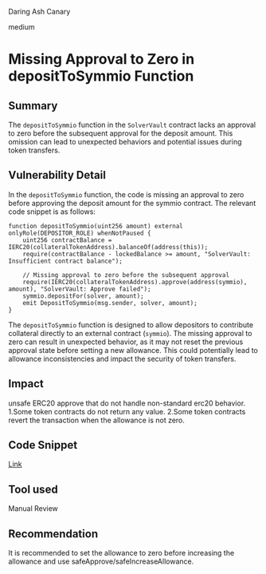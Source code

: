 Daring Ash Canary

medium

# Missing Approval to Zero in depositToSymmio Function

## Summary
The `depositToSymmio` function in the `SolverVault` contract lacks an approval to zero before the subsequent approval for the deposit amount. This omission can lead to unexpected behaviors and potential issues during token transfers.
## Vulnerability Detail
In the `depositToSymmio` function, the code is missing an approval to zero before approving the deposit amount for the symmio contract. The relevant code snippet is as follows:
```solidity
function depositToSymmio(uint256 amount) external onlyRole(DEPOSITOR_ROLE) whenNotPaused {
    uint256 contractBalance = IERC20(collateralTokenAddress).balanceOf(address(this));
    require(contractBalance - lockedBalance >= amount, "SolverVault: Insufficient contract balance");

    // Missing approval to zero before the subsequent approval
    require(IERC20(collateralTokenAddress).approve(address(symmio), amount), "SolverVault: Approve failed");
    symmio.depositFor(solver, amount);
    emit DepositToSymmio(msg.sender, solver, amount);
}
```
The `depositToSymmio` function is designed to allow depositors to contribute collateral directly to an external contract (`symmio`). The missing approval to zero can result in unexpected behavior, as it may not reset the previous approval state before setting a new allowance. This could potentially lead to allowance inconsistencies and impact the security of token transfers.
## Impact
unsafe ERC20 approve that do not handle non-standard erc20 behavior. 1.Some token contracts do not return any value. 2.Some token contracts revert the transaction when the allowance is not zero.
## Code Snippet
[Link](https://github.com/sherlock-audit/2023-12-symm-io/blob/main/solver-vaults/contracts/SolverVaults.sol#L194)
## Tool used

Manual Review

## Recommendation
It is recommended to set the allowance to zero before increasing the allowance and use safeApprove/safeIncreaseAllowance.
